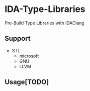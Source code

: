 # IDA-Type-Libraries
Pre-Build Type Libraries with IDAClang
## Support

- STL
    - microsoft
    - GNU
    - LLVM

## Usage[TODO]
